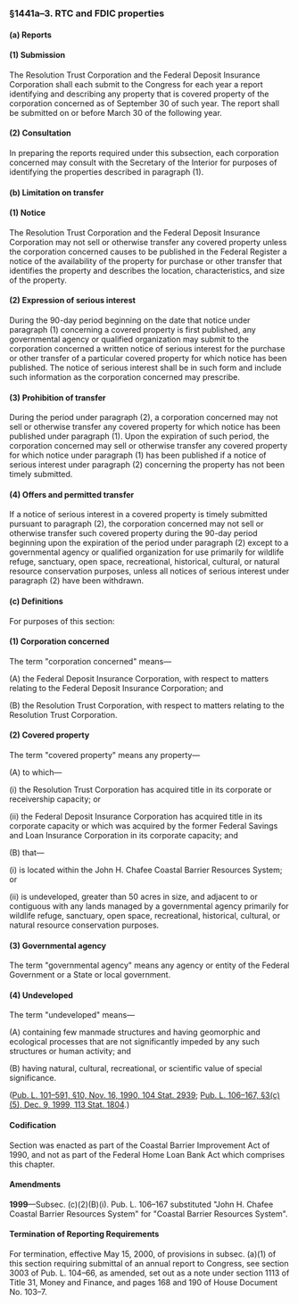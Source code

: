 ### §1441a–3. RTC and FDIC properties ###

[]()

#### (a) Reports ####

[]()

#### (1) Submission ####

The Resolution Trust Corporation and the Federal Deposit Insurance Corporation shall each submit to the Congress for each year a report identifying and describing any property that is covered property of the corporation concerned as of September 30 of such year. The report shall be submitted on or before March 30 of the following year.

[]()

#### (2) Consultation ####

In preparing the reports required under this subsection, each corporation concerned may consult with the Secretary of the Interior for purposes of identifying the properties described in paragraph (1).

[]()

#### (b) Limitation on transfer ####

[]()

#### (1) Notice ####

The Resolution Trust Corporation and the Federal Deposit Insurance Corporation may not sell or otherwise transfer any covered property unless the corporation concerned causes to be published in the Federal Register a notice of the availability of the property for purchase or other transfer that identifies the property and describes the location, characteristics, and size of the property.

[]()

#### (2) Expression of serious interest ####

During the 90-day period beginning on the date that notice under paragraph (1) concerning a covered property is first published, any governmental agency or qualified organization may submit to the corporation concerned a written notice of serious interest for the purchase or other transfer of a particular covered property for which notice has been published. The notice of serious interest shall be in such form and include such information as the corporation concerned may prescribe.

[]()

#### (3) Prohibition of transfer ####

During the period under paragraph (2), a corporation concerned may not sell or otherwise transfer any covered property for which notice has been published under paragraph (1). Upon the expiration of such period, the corporation concerned may sell or otherwise transfer any covered property for which notice under paragraph (1) has been published if a notice of serious interest under paragraph (2) concerning the property has not been timely submitted.

[]()

#### (4) Offers and permitted transfer ####

If a notice of serious interest in a covered property is timely submitted pursuant to paragraph (2), the corporation concerned may not sell or otherwise transfer such covered property during the 90-day period beginning upon the expiration of the period under paragraph (2) except to a governmental agency or qualified organization for use primarily for wildlife refuge, sanctuary, open space, recreational, historical, cultural, or natural resource conservation purposes, unless all notices of serious interest under paragraph (2) have been withdrawn.

[]()

#### (c) Definitions ####

For purposes of this section:

[]()

#### (1) Corporation concerned ####

The term "corporation concerned" means—

[]()

(A) the Federal Deposit Insurance Corporation, with respect to matters relating to the Federal Deposit Insurance Corporation; and

[]()

(B) the Resolution Trust Corporation, with respect to matters relating to the Resolution Trust Corporation.

[]()

#### (2) Covered property ####

The term "covered property" means any property—

[]()

(A) to which—

[]()

(i) the Resolution Trust Corporation has acquired title in its corporate or receivership capacity; or

[]()

(ii) the Federal Deposit Insurance Corporation has acquired title in its corporate capacity or which was acquired by the former Federal Savings and Loan Insurance Corporation in its corporate capacity; and

[]()

(B) that—

[]()

(i) is located within the John H. Chafee Coastal Barrier Resources System; or

[]()

(ii) is undeveloped, greater than 50 acres in size, and adjacent to or contiguous with any lands managed by a governmental agency primarily for wildlife refuge, sanctuary, open space, recreational, historical, cultural, or natural resource conservation purposes.

[]()

#### (3) Governmental agency ####

The term "governmental agency" means any agency or entity of the Federal Government or a State or local government.

[]()

#### (4) Undeveloped ####

The term "undeveloped" means—

[]()

(A) containing few manmade structures and having geomorphic and ecological processes that are not significantly impeded by any such structures or human activity; and

[]()

(B) having natural, cultural, recreational, or scientific value of special significance.

([Pub. L. 101–591, §10, Nov. 16, 1990, 104 Stat. 2939](/statviewer.htm?volume=104&page=2939); [Pub. L. 106–167, §3(c)(5), Dec. 9, 1999, 113 Stat. 1804](/statviewer.htm?volume=113&page=1804).)

#### Codification ####

Section was enacted as part of the Coastal Barrier Improvement Act of 1990, and not as part of the Federal Home Loan Bank Act which comprises this chapter.

#### Amendments ####

**1999**—Subsec. (c)(2)(B)(i). Pub. L. 106–167 substituted "John H. Chafee Coastal Barrier Resources System" for "Coastal Barrier Resources System".

#### Termination of Reporting Requirements ####

For termination, effective May 15, 2000, of provisions in subsec. (a)(1) of this section requiring submittal of an annual report to Congress, see section 3003 of Pub. L. 104–66, as amended, set out as a note under section 1113 of Title 31, Money and Finance, and pages 168 and 190 of House Document No. 103–7.
